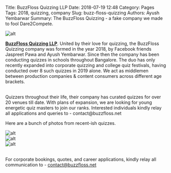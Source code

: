 Title: BuzzFloss Quizzing LLP
Date: 2018-07-19 12:48
Category: Pages
Tags: 2018, quizzing, company
Slug: buzz-floss-quizzing
Authors: Ayush Yembarwar
Summary: The BuzzFloss Quizzing - a fake company we made to fool Dare2Compete.


![alt]({filename}..\images\BuzzFlossQuizzing\BuzzFloss.png)  

[**BuzzFloss Quizzing LLP**](https://assistant.google.com/services/a/uid/000000d3fdb78966?hl=en_in). United by their love for quizzing, the BuzzFloss Quizzing company was formed in the year 2018, by Facebook friends Jaspreet Pawa and Ayush Yembarwar. Since then the company has been conducting quizzes in schools throughout Bangalore. The duo has only recently expanded into corporate quizzing and college quiz festivals, having conducted over 8 such quizzes in 2019 alone.  We act as middlemen between production companies & content consumers across different age brackets.

<br/>
Quizzers throughout their life, their company has curated quizzes for over 20 venues till date. With plans of expansion, we are looking for young energetic quiz masters to join our ranks. Interested individuals kindly relay all applications and queries to - contact@buzzfloss.net
<br/>

Here are a bunch of photos from recent-ish quizzes. 

![alt]({filename}..\images\BuzzFlossQuizzing\1.jpg)
<br/>
![alt]({filename}..\images\BuzzFlossQuizzing\2.jpg)
<br/>
![alt]({filename}..\images\BuzzFlossQuizzing\3.jpg)  
<br/>

For corporate bookings, quotes, and career applications, kindly relay all communication to - contact@buzzfloss.net

